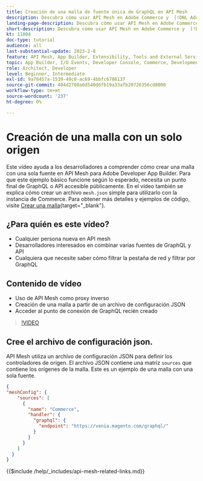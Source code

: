 ```yaml
---
title: Creación de una malla de fuente única de GraphQL en API Mesh
description: Descubra cómo usar API Mesh en Adobe Commerce y  [!DNL Adobe App Builder]. Aprenda a crear una malla que tenga una fuente.
landing-page-description: Descubra cómo usar API Mesh en Adobe Commerce y  [!DNL Adobe App Builder]. Aprenda a crear una malla que tenga una fuente.
short-description: Descubra cómo usar API Mesh en Adobe Commerce y  [!DNL Adobe App Builder]. Aprenda a crear una malla que tenga una fuente.
kt: 11804
doc-type: tutorial
audience: all
last-substantial-update: 2023-2-8
feature: API Mesh, App Builder, Extensibility, Tools and External Services, Backend Development
topic: App Builder, I/O Events, Developer Console, Commerce, Development, Integrations
role: Architect, Developer
level: Beginner, Intermediate
exl-id: 9a78457a-1539-49c0-ac69-4bbfc6786137
source-git-commit: 404d2708a6d540d6fb19a33afb20726356cd8000
workflow-type: tm+mt
source-wordcount: '237'
ht-degree: 0%

---
```


# Creación de una malla con un solo origen

Este vídeo ayuda a los desarrolladores a comprender cómo crear una malla con una sola fuente en API Mesh para Adobe Developer App Builder. Para que este ejemplo básico funcione según lo esperado, necesita un punto final de GraphQL o API accesible públicamente. En el vídeo también se explica cómo crear un archivo `mesh.json` simple para utilizarlo con la instancia de Commerce. Para obtener más detalles y ejemplos de código, visite [Crear una malla](https://developer.adobe.com/graphql-mesh-gateway/gateway/create-mesh/#create-a-mesh-1){target="_blank"}.

## ¿Para quién es este vídeo?

* Cualquier persona nueva en API mesh
* Desarrolladores interesados en combinar varias fuentes de GraphQL y API
* Cualquiera que necesite saber cómo filtrar la pestaña de red y filtrar por GraphQL

## Contenido de vídeo

* Uso de API Mesh como proxy inverso
* Creación de una malla a partir de un archivo de configuración JSON
* Acceder al punto de conexión de GraphQL recién creado

>[!VIDEO](https://video.tv.adobe.com/v/3414124?quality=12&learn=on)

## Cree el archivo de configuración json.

API Mesh utiliza un archivo de configuración JSON para definir los controladores de origen. El archivo JSON contiene una matriz `sources` que contiene los orígenes de la malla. Este es un ejemplo de una malla con una sola fuente.

```json
{
"meshConfig": {
    "sources": [
      {
        "name": "Commerce",
        "handler": {
          "graphql": {
            "endpoint": "https://venia.magento.com/graphql/"
          }
        }
      }
    ]
  }
}
```

{{$include /help/_includes/api-mesh-related-links.md}}
